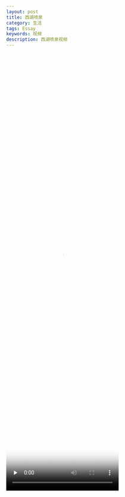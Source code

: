 ```yaml
---
layout: post
title: 西湖喷泉
category: 生活
tags: Essay
keywords: 视频
description: 西湖喷泉视频
---
```


<video id="video" width="60%" height="30%" controls="controls"  preload="none" poster="http://media.w3.org/2010/05/sintel/poster.png">
      <source id="mp4" src="https://download.fangcloud.cn/download/4b9dae040eba4cea832800c5cf7ddbd2/f953b1f1694a72075cdaa6afae8133a9eb9d0e83ea485c1488e556d8df4e0b7f/VID_20171217_190957.mp4" type="video/mp4">
      <p>Your user agent does not support the HTML5 Video element.</p>
</video>